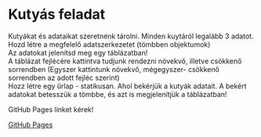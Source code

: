 
# Kutyás feladat

Kutyákat és adataikat szeretnénk tárolni. Minden kuytáról legalább 3 adatot. Hozd létre a megfelelő adatszerkezetet (tömbben objektumok)  
Az adatokat jelenítsd meg egy táblázatban!  
A táblázat fejlécére kattintva tudjunk rendezni növekvő, illetve csökkenő sorrendben (Egyszer kattintunk növekvő, mégegyszer- csökkenő sorrendben az adott fejléc szerint)   
Hozz létre egy űrlap - statikusan. Ahol bekérjük a kutyák adatait. A bekért adatokat betesszük a tömbbe, és azt is megjelenítjük a táblázatban!  

GitHub Pages linket kérek!

[GitHub Pages](https://zschopper.github.io/js_kutya_kartya_tabla_form)
